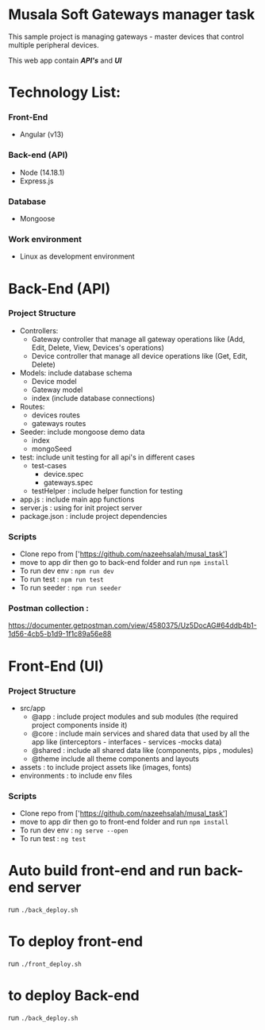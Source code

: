 # Musala Soft Gateways manager task

This sample project is managing gateways - master devices that control multiple peripheral devices.

This web app contain **_API's_** and **_UI_**

# Technology List:

### Front-End

- Angular (v13)

### Back-end (API)

- Node (14.18.1)
- Express.js

### Database

- Mongoose

### Work environment

- Linux as development environment

# Back-End (API)

### Project Structure

- Controllers:
  - Gateway controller that manage all gateway operations like (Add, Edit, Delete, View, Devices's operations)
  - Device controller that manage all device operations like (Get, Edit, Delete)
- Models: include database schema
  - Device model
  - Gateway model
  - index (include database connections)
- Routes:
  - devices routes
  - gateways routes
- Seeder: include mongoose demo data
  - index
  - mongoSeed
- test: include unit testing for all api's in different cases
  - test-cases
    - device.spec
    - gateways.spec
  - testHelper : include helper function for testing
- app.js : include main app functions
- server.js : using for init project server
- package.json : include project dependencies

### Scripts

- Clone repo from ['https://github.com/nazeehsalah/musal_task']
- move to app dir then go to back-end folder and run `npm install`
- To run dev env : `npm run dev`
- To run test : `npm run test`
- To run seeder : `npm run seeder`

### Postman collection :

https://documenter.getpostman.com/view/4580375/Uz5DocAG#64ddb4b1-1d56-4cb5-b1d9-1f1c89a56e88

# Front-End (UI)

### Project Structure

- src/app
  - @app : include project modules and sub modules (the required project components inside it)
  - @core : include main services and shared data that used by all the app like (interceptors - interfaces - services -mocks data)
  - @shared : include all shared data like (components, pips , modules)
  - @theme include all theme components and layouts
- assets : to include project assets like (images, fonts)
- environments : to include env files

### Scripts

- Clone repo from ['https://github.com/nazeehsalah/musal_task']
- move to app dir then go to front-end folder and run `npm install`
- To run dev env : `ng serve --open`
- To run test : `ng test`

# Auto build front-end and run back-end server

run `./back_deploy.sh`

# To deploy front-end

run `./front_deploy.sh`

# to deploy Back-end

run `./back_deploy.sh`
